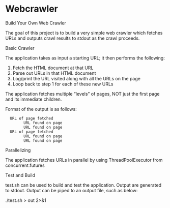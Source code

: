 # Webcrawler
Build Your Own Web Crawler

The goal of this project is to build a very simple web crawler which fetches URLs and outputs crawl results to stdout as the crawl proceeds.

Basic Crawler

The application takes as input a starting URL; it then performs the following:
1. Fetch the HTML document at that URL
2. Parse out URLs in that HTML document
3. Log/print the URL visited along with all the URLs on the page 
4. Loop back to step 1 for each of these new URLs

The application fetches multiple “levels” of pages, NOT just the first page and its immediate children.

Format of the output is as follows:

      URL of page fetched 
            URL found on page 
            URL found on page 
      URL of page fetched 
            URL found on page 
            URL found on page
      
  
  
Parallelizing

The application fetches URLs in parallel by using ThreadPoolExecutor from concurrent.futures


Test and Build

test.sh can be used to build and test the application.
Output are generated to stdout.
Output can be piped to an output file, such as below:

./test.sh > out 2>&1
